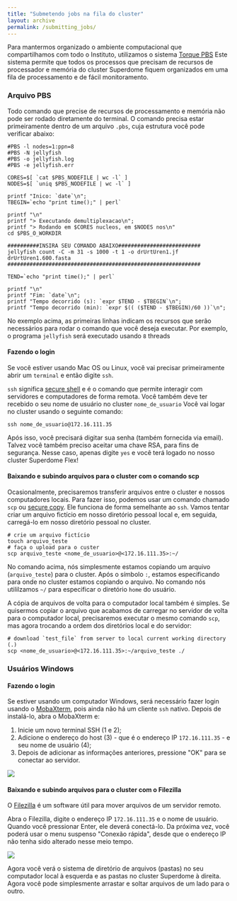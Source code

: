 ```yaml
---
title: "Submetendo jobs na fila do cluster"
layout: archive
permalink: /submitting_jobs/
---
```


Para mantermos organizado o ambiente computacional que compartilhamos com todo o Instituto, utilizamos o sistema [Torque PBS](https://hpc-wiki.info/hpc/Torque) 
Este sistema permite que todos os processos que precisam de recursos de processador e memória do cluster Superdome fiquem organizados em uma fila de processamento e de fácil monitoramento.

### Arquivo PBS
Todo comando que precise de recursos de processamento e memória não pode ser rodado diretamente do terminal. O comando precisa estar primeiramente dentro de um arquivo `.pbs`, cuja estrutura você pode verificar abaixo:

```shell=
#PBS -l nodes=1:ppn=8
#PBS -N jellyfish
#PBS -o jellyfish.log
#PBS -e jellyfish.err

CORES=$[ `cat $PBS_NODEFILE | wc -l` ]
NODES=$[ `uniq $PBS_NODEFILE | wc -l` ]

printf "Inico: `date`\n";
TBEGIN=`echo "print time();" | perl`

printf "\n"
printf "> Executando demultiplexacao\n";
printf "> Rodando em $CORES nucleos, em $NODES nos\n"
cd $PBS_O_WORKDIR

##########INSIRA SEU COMANDO ABAIXO##########################
jellyfish count -C -m 31 -s 1000 -t 1 -o drUrtUren1.jf drUrtUren1.600.fasta
#############################################################

TEND=`echo "print time();" | perl`

printf "\n"
printf "Fim: `date`\n";
printf "Tempo decorrido (s): `expr $TEND - $TBEGIN`\n";
printf "Tempo decorrido (min): `expr $(( ($TEND - $TBEGIN)/60 ))`\n";
```

No exemplo acima, as primeiras linhas indicam os recursos que serão necessários para rodar o comando que você deseja executar.
Por exemplo, o programa `jellyfish` será executado usando `8` threads


#### Fazendo o login

Se você estiver usando Mac OS ou Linux, você vai precisar primeiramente abrir um `terminal` e então digite `ssh`.

`ssh` significa [secure shell](https://en.wikipedia.org/wiki/Secure_Shell) e é o comando que permite interagir com servidores e computadores de forma remota. Você também deve ter recebido o seu nome de usuário no cluster `nome_de_usuario`
Você vai logar no cluster usando o seguinte comando:

```shell
ssh nome_de_usuario@172.16.111.35
```  

Após isso, você precisará digitar sua senha (também fornecida via email).
Talvez você também preciso aceitar uma chave RSA, para fins de segurança. Nesse caso, apenas digite `yes` e você terá logado no nosso cluster Superdome Flex!

#### Baixando e subindo arquivos para o cluster com o comando scp

Ocasionalmente, precisaremos transferir arquivos entre o cluster e nossos computadores locais. Para fazer isso, podemos usar um comando chamado `scp` ou [secure copy](https://en.wikipedia.org/wiki/Secure_copy). Ele funciona de forma semelhante ao `ssh`. Vamos tentar criar um arquivo fictício em nosso diretório pessoal local e, em seguida, carregá-lo em nosso diretório pessoal no cluster.

```shell
# crie um arquivo fictício
touch arquivo_teste
# faça o upload para o custer
scp arquivo_teste <nome_de_usuario>@<172.16.111.35>:~/
```

No comando acima, nós simplesmente estamos copiando um arquivo (`arquivo_teste`) para o cluster. Após o símbolo `:`, estamos especificando para onde no cluster estamos copiando o arquivo. No comando nós utililzamos `~/` para especificar o diretório `home` do usuário.

A cópia de arquivos de volta para o computador local também é simples. Se quisermos copiar o arquivo que acabamos de carregar no servidor de volta para o computador local, precisaremos executar o mesmo comando `scp`, mas agora trocando a ordem dos diretórios local e do servidor:

```shell
# download `test_file` from server to local current working directory (.)
scp <nome_de_usuario>@<172.16.111.35>:~/arquivo_teste ./
```

### Usuários Windows

#### Fazendo o login

Se estiver usando um computador Windows, será necessário fazer login usando o [MobaXterm](http://mobaxterm.mobatek.net), pois ainda não há um cliente `ssh` nativo. Depois de instalá-lo, abra o MobaXterm e:

1. Inicie um novo terminal SSH (1 e 2);
2. Adicione o endereço do host (3) - que é o endereço IP `172.16.111.35` - e seu nome de usuário (4);
3. Depois de adicionar as informações anteriores, pressione "OK" para se conectar ao servidor.

![](/gbb_montagem_workshop/images/mobaxterm_tutorial.PNG)

#### Baixando e subindo arquivos para o cluster com o Filezilla

O [Filezilla](https://filezilla-project.org/) é um software útil para mover arquivos de um servidor remoto.

Abra o Filezilla, digite o endereço IP `172.16.111.35` e o nome de usuário. Quando você pressionar Enter, ele deverá conectá-lo. Da próxima vez, você poderá usar o menu suspenso "Conexão rápida", desde que o endereço IP não tenha sido alterado nesse meio tempo.

![](/gbb_montagem_workshop/images/putty/fig12.png)

Agora você verá o sistema de diretório de arquivos (pastas) no seu computador local à esquerda e as pastas no cluster Superdome à direita. Agora você pode simplesmente arrastar e soltar arquivos de um lado para o outro. 
